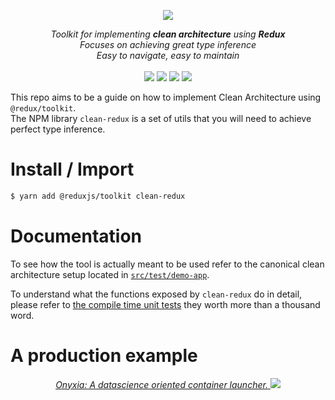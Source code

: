 <p align="center">
    <img src="https://user-images.githubusercontent.com/6702424/80216211-00ef5280-863e-11ea-81de-59f3a3d4b8e4.png">  
</p>
<p align="center">
    <i>Toolkit for implementing <b>clean architecture</b> using <b>Redux</b></i>
    <br/>
    <i>Focuses on achieving great type inference</i>
    <br/>
    <i>Easy to navigate, easy to maintain</i>
    <br>
    <br>
    <img src="https://github.com/garronej/beyond-redux-toolkit/workflows/ci/badge.svg?branch=main">
    <img src="https://img.shields.io/bundlephobia/minzip/beyond-redux-toolkit">
    <img src="https://img.shields.io/npm/dw/beyond-redux-toolkit">
    <img src="https://img.shields.io/npm/l/beyond-redux-toolkit">
</p>

This repo aims to be a guide on how to implement Clean Architecture using `@redux/toolkit`.  
The NPM library `clean-redux` is a set of utils that you will need to achieve perfect type inference.
# Install / Import

```bash
$ yarn add @reduxjs/toolkit clean-redux
```
# Documentation  

To see how the tool is actually meant to be used refer to the 
canonical clean architecture setup located in [`src/test/demo-app`](https://github.com/garronej/clean-redux/tree/main/src/test/demo-app).  

To understand what the functions exposed by `clean-redux` do in detail, please refer to 
[the compile time unit tests](https://github.com/garronej/clean-redux/tree/main/src/test/types) 
they worth more than a thousand word.
# A production example  

<p align="center">
  <a href="https://github.com/InseeFrLab/onyxia-web">
  <i>Onyxia: A datascience oriented container launcher.<i>
    <img src="https://user-images.githubusercontent.com/6702424/139264787-37efc793-1d55-4fa4-a4a9-782af8357cff.png">
  </a>
</p>
